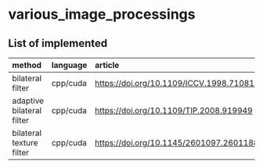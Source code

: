 # various_image_processings

## List of implemented

| method                   | language | article                                  |
| :----------------------- | :------- | :--------------------------------------- |
| bilateral filter         | cpp/cuda | https://doi.org/10.1109/ICCV.1998.710815 |
| adaptive bilateral filter| cpp/cuda | https://doi.org/10.1109/TIP.2008.919949  |
| bilateral texture filter | cpp/cuda | https://doi.org/10.1145/2601097.2601188  |
